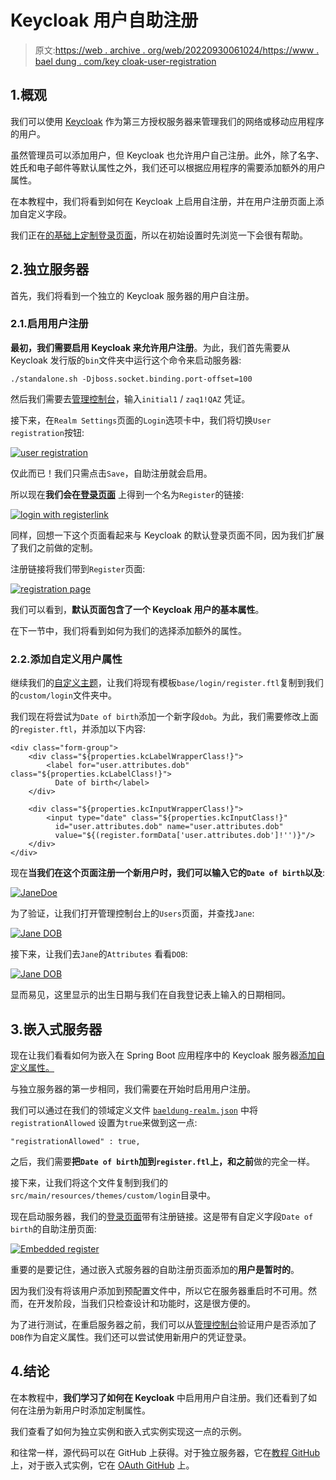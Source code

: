 # Keycloak 用户自助注册

> 原文:[https://web . archive . org/web/20220930061024/https://www . bael dung . com/key cloak-user-registration](https://web.archive.org/web/20220930061024/https://www.baeldung.com/keycloak-user-registration)

## 1.概观

我们可以使用 [Keycloak](https://web.archive.org/web/20221208143856/https://www.keycloak.org/) 作为第三方授权服务器来管理我们的网络或移动应用程序的用户。

虽然管理员可以添加用户，但 Keycloak 也允许用户自己注册。此外，除了名字、姓氏和电子邮件等默认属性之外，我们还可以根据应用程序的需要添加额外的用户属性。

在本教程中，我们将看到如何在 Keycloak 上启用自注册，并在用户注册页面上添加自定义字段。

我们正在[的基础上定制登录页面](/web/20221208143856/https://www.baeldung.com/keycloak-custom-login-page)，所以在初始设置时先浏览一下会很有帮助。

## 2.独立服务器

首先，我们将看到一个独立的 Keycloak 服务器的用户自注册。

### 2.1.启用用户注册

**最初，我们需要启用 Keycloak 来允许用户注册**。为此，我们首先需要从 Keycloak 发行版的`bin`文件夹中运行这个命令来启动服务器:

```
./standalone.sh -Djboss.socket.binding.port-offset=100
```

然后我们需要去[管理控制台](https://web.archive.org/web/20221208143856/http://localhost:8180/auth/admin)，输入`initial1` / `zaq1!QAZ` 凭证。

接下来，在`Realm Settings`页面的`Login`选项卡中，我们将切换`User registration`按钮:

[![user registration](../Images/4c1a00e40e2cbb8b40124b6196e5beb1.png)](/web/20221208143856/https://www.baeldung.com/wp-content/uploads/2020/09/user_registration-1536x909-1.png)

仅此而已！我们只需点击`Save`，自助注册就会启用。

所以现在**我们会在[登录页面](https://web.archive.org/web/20221208143856/http://localhost:8180/auth/realms/SpringBootKeycloak/protocol/openid-connect/auth?response_type=code&client_id=login-app&scope=openid&redirect_uri=http://localhost:8081/)** 上得到一个名为`Register`的链接:

[![login with registerlink](../Images/118984665c878b86bfb1034cb428c3f2.png)](/web/20221208143856/https://www.baeldung.com/wp-content/uploads/2020/09/login_with_registerlink.png)

同样，回想一下这个页面看起来与 Keycloak 的默认登录页面不同，因为我们扩展了我们之前做的定制。

注册链接将我们带到`Register`页面:

[![registration page](../Images/134c2853eb1bd1591ce1fa20af7516f7.png)](/web/20221208143856/https://www.baeldung.com/wp-content/uploads/2020/09/registration_page.png)

我们可以看到，**默认页面包含了一个 Keycloak 用户的基本属性**。

在下一节中，我们将看到如何为我们的选择添加额外的属性。

### 2.2.添加自定义用户属性

继续我们的[自定义主题](/web/20221208143856/https://www.baeldung.com/spring-keycloak-custom-themes)，让我们将现有模板`base/login/register.ftl`复制到我们的`custom/login`文件夹中。

我们现在将尝试为`Date of birth`添加一个新字段`dob`。为此，我们需要修改上面的`register.ftl`，并添加以下内容:

```
<div class="form-group">
    <div class="${properties.kcLabelWrapperClass!}">
        <label for="user.attributes.dob" class="${properties.kcLabelClass!}">
          Date of birth</label>
    </div>

    <div class="${properties.kcInputWrapperClass!}">
        <input type="date" class="${properties.kcInputClass!}" 
          id="user.attributes.dob" name="user.attributes.dob" 
          value="${(register.formData['user.attributes.dob']!'')}"/>
    </div>
</div>
```

现在**当我们在这个页面注册一个新用户时，我们可以输入它的`Date of birth`以及**:

[![JaneDoe](../Images/ad30fd77cc6662173987bc15790688a2.png)](/web/20221208143856/https://www.baeldung.com/wp-content/uploads/2020/09/JaneDoe.png)

为了验证，让我们打开管理控制台上的`Users`页面，并查找`Jane`:

[![Jane DOB](../Images/262c5af72152d7714e55078768886b56.png)](/web/20221208143856/https://www.baeldung.com/wp-content/uploads/2020/09/Jane_DOB-1536x310-1.png)

接下来，让我们去`Jane`的`Attributes` 看看`DOB`:

[![Jane DOB](../Images/f2d495b6ea98d0f641760a5d12ca7a3e.png)](/web/20221208143856/https://www.baeldung.com/wp-content/uploads/2020/09/Jane_DOB-1-1536x310-1.png)

显而易见，这里显示的出生日期与我们在自我登记表上输入的日期相同。

## 3.嵌入式服务器

现在让我们看看如何为嵌入在 Spring Boot 应用程序中的 Keycloak 服务器[添加自定义属性。](/web/20221208143856/https://www.baeldung.com/keycloak-embedded-in-spring-boot-app)

与独立服务器的第一步相同，我们需要在开始时启用用户注册。

我们可以通过在我们的领域定义文件 [`baeldung-realm.json`](/web/20221208143856/https://www.baeldung.com/keycloak-embedded-in-spring-boot-app#keycloak-config) 中将`registrationAllowed` 设置为`true`来做到这一点:

```
"registrationAllowed" : true,
```

之后，我们需要**把`Date of birth`加到`register.ftl`上，和之前**做的完全一样。

接下来，让我们将这个文件复制到我们的`src/main/resources/themes/custom/login`目录中。

现在启动服务器，我们的[登录页面](https://web.archive.org/web/20221208143856/http://localhost:8083/auth/realms/baeldung/protocol/openid-connect/auth?response_type=code&client_id=jwtClient&scope=openid&redirect_uri=http://localhost:8084/)带有注册链接。这是带有自定义字段`Date of birth`的自助注册页面:

[![Embedded register](../Images/cfd96292aca08391f49913cae338be84.png)](/web/20221208143856/https://www.baeldung.com/wp-content/uploads/2020/09/Embedded_register.png)

重要的是要记住，通过嵌入式服务器的自助注册页面添加的**用户是暂时的**。

因为我们没有将该用户添加到预配置文件中，所以它在服务器重启时不可用。然而，在开发阶段，当我们只检查设计和功能时，这是很方便的。

为了进行测试，在重启服务器之前，我们可以从[管理控制台](https://web.archive.org/web/20221208143856/http://localhost:8083/auth/admin/master/console/)验证用户是否添加了`DOB`作为自定义属性。我们还可以尝试使用新用户的凭证登录。

## 4.结论

在本教程中，**我们学习了如何在 Keycloak** 中启用用户自注册。我们还看到了如何在注册为新用户时添加定制属性。

我们查看了如何为独立实例和嵌入式实例实现这一点的示例。

和往常一样，源代码可以在 GitHub 上获得。对于独立服务器，它在[教程 GitHub](https://web.archive.org/web/20221208143856/https://github.com/eugenp/tutorials/tree/master/spring-boot-modules/spring-boot-keycloak) 上，对于嵌入式实例，它在 [OAuth GitHub](https://web.archive.org/web/20221208143856/https://github.com/Baeldung/spring-security-oauth/tree/master/oauth-jwt) 上。